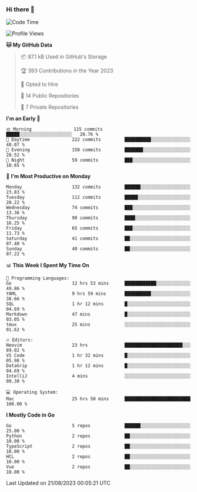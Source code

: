 ### Hi there 👋
<!--![visitors](https://visitor-badge.glitch.me/badge?page_id=d0zingcat)-->
<!--
**d0zingcat/d0zingcat** is a ✨ _special_ ✨ repository because its `README.md` (this file) appears on your GitHub profile.

Here are some ideas to get you started:

- 🔭 I’m currently working on ...
- 🌱 I’m currently learning ...
- 👯 I’m looking to collaborate on ...
- 🤔 I’m looking for help with ...
- 💬 Ask me about ...
- 📫 How to reach me: ...
- 😄 Pronouns: ...
- ⚡ Fun fact: ...
-->
<!--START_SECTION:waka-->
![Code Time](http://img.shields.io/badge/Code%20Time-2%2C951%20hrs%2036%20mins-blue)

![Profile Views](http://img.shields.io/badge/Profile%20Views-0-blue)

**🐱 My GitHub Data** 

> 📦 87.1 kB Used in GitHub's Storage 
 > 
> 🏆 393 Contributions in the Year 2023
 > 
> 💼 Opted to Hire
 > 
> 📜 14 Public Repositories 
 > 
> 🔑 7 Private Repositories 
 > 
**I'm an Early 🐤** 

```text
🌞 Morning                115 commits         █████░░░░░░░░░░░░░░░░░░░░   20.76 % 
🌆 Daytime                222 commits         ██████████░░░░░░░░░░░░░░░   40.07 % 
🌃 Evening                158 commits         ███████░░░░░░░░░░░░░░░░░░   28.52 % 
🌙 Night                  59 commits          ███░░░░░░░░░░░░░░░░░░░░░░   10.65 % 
```
📅 **I'm Most Productive on Monday** 

```text
Monday                   132 commits         ██████░░░░░░░░░░░░░░░░░░░   23.83 % 
Tuesday                  112 commits         █████░░░░░░░░░░░░░░░░░░░░   20.22 % 
Wednesday                74 commits          ███░░░░░░░░░░░░░░░░░░░░░░   13.36 % 
Thursday                 90 commits          ████░░░░░░░░░░░░░░░░░░░░░   16.25 % 
Friday                   65 commits          ███░░░░░░░░░░░░░░░░░░░░░░   11.73 % 
Saturday                 41 commits          ██░░░░░░░░░░░░░░░░░░░░░░░   07.40 % 
Sunday                   40 commits          ██░░░░░░░░░░░░░░░░░░░░░░░   07.22 % 
```


📊 **This Week I Spent My Time On** 

```text
💬 Programming Languages: 
Go                       12 hrs 53 mins      ████████████░░░░░░░░░░░░░   49.86 % 
YAML                     9 hrs 59 mins       ██████████░░░░░░░░░░░░░░░   38.66 % 
SQL                      1 hr 12 mins        █░░░░░░░░░░░░░░░░░░░░░░░░   04.69 % 
Markdown                 47 mins             █░░░░░░░░░░░░░░░░░░░░░░░░   03.05 % 
tmux                     25 mins             ░░░░░░░░░░░░░░░░░░░░░░░░░   01.62 % 

🔥 Editors: 
Neovim                   23 hrs              ██████████████████████░░░   89.02 % 
VS Code                  1 hr 32 mins        █░░░░░░░░░░░░░░░░░░░░░░░░   05.98 % 
DataGrip                 1 hr 12 mins        █░░░░░░░░░░░░░░░░░░░░░░░░   04.69 % 
IntelliJ                 4 mins              ░░░░░░░░░░░░░░░░░░░░░░░░░   00.30 % 

💻 Operating System: 
Mac                      25 hrs 50 mins      █████████████████████████   100.00 % 
```

**I Mostly Code in Go** 

```text
Go                       5 repos             ██████░░░░░░░░░░░░░░░░░░░   25.00 % 
Python                   2 repos             ██░░░░░░░░░░░░░░░░░░░░░░░   10.00 % 
TypeScript               2 repos             ██░░░░░░░░░░░░░░░░░░░░░░░   10.00 % 
HCL                      2 repos             ██░░░░░░░░░░░░░░░░░░░░░░░   10.00 % 
Vue                      2 repos             ██░░░░░░░░░░░░░░░░░░░░░░░   10.00 % 
```




 Last Updated on 21/08/2023 00:05:21 UTC
<!--END_SECTION:waka-->

